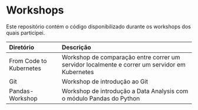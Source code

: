 # Workshops
Este repositório contém o código disponibilizado durante os workshops dos quais participei.

| Diretório                | Descrição |
| :----------------------- | :----------------------------------------------------------------------------------------------------------------|
| From Code to Kubernetes  | Workshop de comparação entre correr um servidor localmente e correr um servidor em Kubernetes |
| Git | Workshop de introdução ao Git |
| Pandas-Workshop | Workshop de introdução a Data Analysis com o módulo Pandas do Python |


